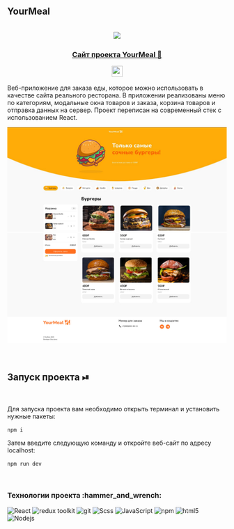  ## YourMeal
   
  <br/>

  <div align="center">
     <img src="https://media.giphy.com/media/67uAbocRzvxfnHFT9f/giphy.gif"/>
     <h3><a href="your-meal-react-zeta.vercel.app/">Сайт проекта  YourMeal 🍔</a></h3>
     <img src="https://media.giphy.com/media/RJzm826vu7WbJvBtxX/giphy.gif" height=25 width=25/>
  </div>
  
  Веб-приложение для заказа еды, которое можно использовать в качестве сайта реального ресторана. В приложении реализованы меню по категориям, модальные окна товаров и заказа, корзина товаров и отправка данных на сервер.
  Проект переписан на современный стек с использованием React.
 



 <div align="center">
   <img src="https://github.com/Jones-Davy/YourMeal-DeliveryService/blob/main/img/screen.jpg" alt="Превью сайта"/>
   <img src="https://github.com/Jones-Davy/YourMeal-DeliveryService/blob/main/img/screen-2.jpg" alt="Превью сайта"/>  
</div>

<br/>
<br/>


  
  ## Запуск проекта ⏯

<br/>
<br/>
Для запуска проекта вам необходимо открыть терминал и установить нужные пакеты:

```javascript
npm i
```
Затем введите следующую команду и откройте веб-сайт по адресу localhost:

```javascript
npm run dev
```

<br/>

<h3>Технологии проекта :hammer_and_wrench:</h3> 
<p>
   <img alt="React" src="https://img.shields.io/badge/-React-45b8d8?style=flat-square&logo=react&logoColor=white" height=30 />
   <img alt="redux toolkit" src="https://img.shields.io/badge/-Redux_Toolkit-764ABC?style=flat-square&logo=redux&logoColor=white" height=30 />
   <img alt="git" src="https://img.shields.io/badge/-Git-F05032?style=flat-square&logo=git&logoColor=white" height=30/>
   <img alt="Scss" src="https://img.shields.io/badge/-Scss-CC6699?style=flat-square&logo=sass&logoColor=white" height=30/>
   <img alt="JavaScript" src="https://img.shields.io/badge/JavaScript-gray?logo=javascript" height=30/>
   <img alt="npm" src="https://img.shields.io/badge/-NPM-CB3837?style=flat-square&logo=npm&logoColor=white" height=30/>
   <img alt="html5" src="https://img.shields.io/badge/-HTML5-E34F26?style=flat-square&logo=html5&logoColor=white" height=30/>
   <img alt="Nodejs" src="https://img.shields.io/badge/-Nodejs-43853d?style=flat-square&logo=Node.js&logoColor=white" height=30/>
  
</p>
